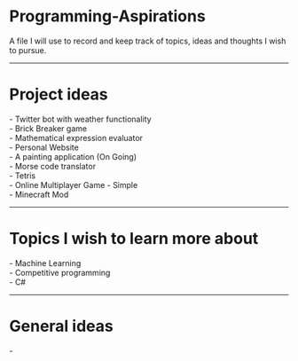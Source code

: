 # Programming-Aspirations
A file I will use to record and keep track of topics, ideas and thoughts I wish to pursue.


-------------------------------------------------------------------------
<h1> Project ideas </h1>
- Twitter bot with weather functionality <br>
- Brick Breaker game <br>
- Mathematical expression evaluator <br>
- Personal Website <br>
- A painting application (On Going)<br>
- Morse code translator <br>
- Tetris <br>
- Online Multiplayer Game - Simple <br>
- Minecraft Mod




-------------------------------------------------------------------------
<h1> Topics I wish to learn more about </h1>
- Machine Learning <br>
- Competitive programming <br>
- C#



-------------------------------------------------------------------------
<h1> General ideas </h1>
- 
